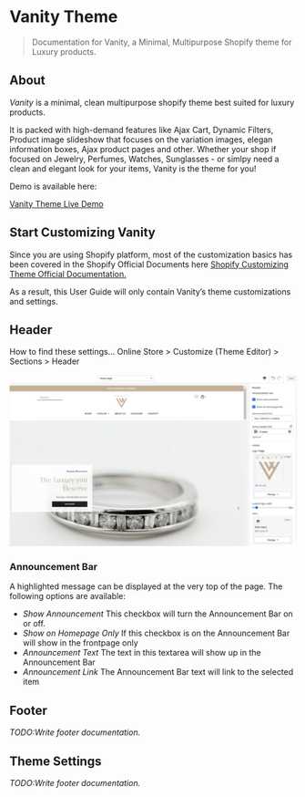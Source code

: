 # Vanity Theme
> Documentation for Vanity, a Minimal, Multipurpose Shopify theme for Luxury products.

## About

_Vanity_ is a minimal, clean multipurpose shopify theme best suited for luxury products.

It is packed with high-demand features like Ajax Cart, Dynamic Filters, Product image slideshow that focuses on the variation images, elegan information boxes, Ajax product pages and other. Whether your shop if focused on Jewelry, Perfumes, Watches, Sunglasses - or simlpy need a clean and elegant look for your items, Vanity is the theme for you!

Demo is available here:

[Vanity Theme Live Demo](https://vanitytheme.myshopify.com)


## Start Customizing Vanity

Since you are using Shopify platform, most of the customization basics has been covered in the Shopify Official Documents here 
[Shopify Customizing Theme Official Documentation.](https://help.shopify.com/en/manual/online-store/themes/os/customize)

As a result, this User Guide will only contain Vanity’s theme customizations and settings.

## Header

How to find these settings...
Online Store > Customize (Theme Editor) > Sections > Header

![image info](images/header_settings.png)

### Announcement Bar

A highlighted message can be displayed at the very top of the page. The following options are available: 
* *Show Announcement* 
This checkbox will turn the Announcement Bar on or off.
* *Show on Homepage Only* 
If this checkbox is on the Announcement Bar will show in the frontpage only
* *Announcement Text* 
The text in this textarea will show up in the Announcement Bar
* *Announcement Link* 
The Announcement Bar text will link to the selected item


## Footer

_TODO:Write footer documentation._

## Theme Settings

_TODO:Write footer documentation._
